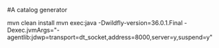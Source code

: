 #A catalog generator

mvn clean install
mvn exec:java -Dwildfly-version=36.0.1.Final -Dexec.jvmArgs="-agentlib:jdwp=transport=dt_socket,address=8000,server=y,suspend=y"

